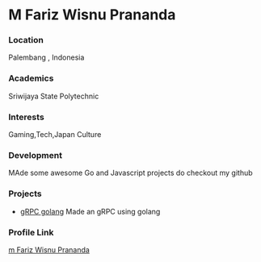 # M Fariz Wisnu Prananda

### Location

Palembang , Indonesia

### Academics

Sriwijaya State Polytechnic

### Interests

Gaming,Tech,Japan Culture

### Development

MAde some awesome Go and Javascript projects do checkout my github 

### Projects

- [gRPC golang](https://github.com/xvbnm48/grpc-golang) Made an gRPC using golang

### Profile Link

[m Fariz Wisnu Prananda](https://github.com/xvbnm48/)
